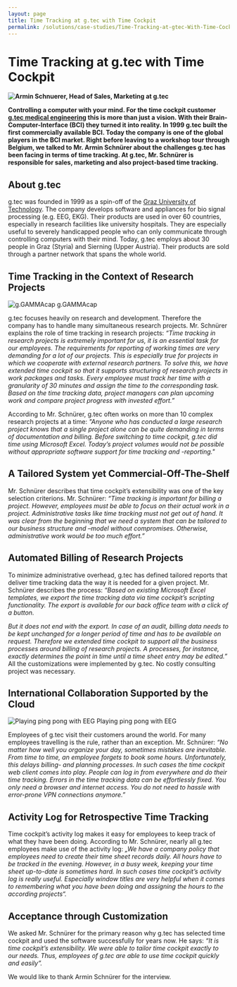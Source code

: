```yaml
---
layout: page
title: Time Tracking at g.tec with Time Cockpit
permalink: /solutions/case-studies/Time-Tracking-at-gtec-With-Time-Cockpit/
---
```


<h1 xmlns="http://www.w3.org/1999/xhtml">Time Tracking at g.tec with Time Cockpit</h1><p xmlns="http://www.w3.org/1999/xhtml">
  <strong>
    <img src="{{site.baseurl}}/content/images/customer_solutions/case-studies/gtec/armin-schnuerer-banner.jpg" alt="Armin Schnuerer, Head of Sales, Marketing at g.tec" title="Armin Schnuerer, Head of Sales, Marketing at g.tec" />
  </strong>
</p><p xmlns="http://www.w3.org/1999/xhtml">
  <strong>Controlling a computer with your mind. For the time cockpit customer <a href="http://www.gtec.at/" title="g.tec" target="_blank">g.tec medical engineering</a> this is more than just a vision. With their Brain-Computer-Interface (BCI) they turned it into reality. In 1999 g.tec built the first commercially available BCI. Today the company is one of the global players in the BCI market. Right before leaving to a workshop tour through Belgium, we talked to Mr. Armin Schnürer about the challenges g.tec has been facing in terms of time tracking. At g.tec, Mr. Schnürer is responsible for sales, marketing and also project-based time tracking.</strong>
</p><h2 xmlns="http://www.w3.org/1999/xhtml">About g.tec</h2><p xmlns="http://www.w3.org/1999/xhtml">g.tec was founded in 1999 as a spin-off of the <a href="http://portal.tugraz.at/portal/page/portal/TU_Graz" title="Graz University of Technology" target="_blank">Graz University of Technology</a>. The company develops software and appliances for bio signal processing (e.g. EEG, EKG). Their products are used in over 60 countries, especially in research facilities like university hospitals. They are especially useful to severely handicapped people who can only communicate through controlling computers with their mind. Today, g.tec employs about 30 people in Graz (Styria) and Sierning (Upper Austria). Their products are sold through a partner network that spans the whole world. </p><h2 xmlns="http://www.w3.org/1999/xhtml">Time Tracking in the Context of Research Projects</h2><div class="floatRight" xmlns="http://www.w3.org/1999/xhtml">
  <img src="{{site.baseurl}}/content/images/customer_solutions/case-studies/gtec/gtec_eeg.jpg" alt="g.GAMMAcap" title="g.GAMMAcap" />
  <span class="imageCaption">g.GAMMAcap</span>
</div><p xmlns="http://www.w3.org/1999/xhtml">g.tec focuses heavily on research and development. Therefore the company has to handle many simultaneous research projects. Mr. Schnürer explains the role of time tracking in research projects: <em>“Time tracking in research projects is extremely important for us, it is an essential task for our employees. The requirements for reporting of working times are very demanding for a lot of our projects. This is especially true for projects in which we cooperate with external research partners. To solve this, we have extended time cockpit so that it supports structuring of research projects in work packages and tasks. Every employee must track her time with a granularity of 30 minutes and assign the time to the corresponding task. Based on the time tracking data, project managers can plan upcoming work and compare project progress with invested effort.”</em></p><p xmlns="http://www.w3.org/1999/xhtml">According to Mr. Schnürer, g.tec often works on more than 10 complex research projects at a time: <em>"Anyone who has conducted a large research project knows that a single project alone can be quite demanding in terms of documentation and billing. Before switching to time cockpit, g.tec did time using Microsoft Excel. Today’s project volumes would not be possible without appropriate software support for time tracking and -reporting."</em></p><h2 xmlns="http://www.w3.org/1999/xhtml">A Tailored System yet Commercial-Off-The-Shelf</h2><p xmlns="http://www.w3.org/1999/xhtml">Mr. Schnürer describes that time cockpit’s extensibility was one of the key selection criterions. Mr. Schnürer: <em>“Time tracking is important for billing a project. However, employees must be able to focus on their actual work in a project. Administrative tasks like time tracking must not get out of hand. It was clear from the beginning that we need a system that can be tailored to our business structure and –model without compromises. Otherwise, administrative work would be too much effort.”</em></p><h2 xmlns="http://www.w3.org/1999/xhtml">Automated Billing of Research Projects</h2><p xmlns="http://www.w3.org/1999/xhtml">To minimize administrative overhead, g.tec has defined tailored reports that deliver time tracking data the way it is needed for a given project. Mr. Schnürer describes the process: <em>“Based on existing Microsoft Excel templates, we export the time tracking data via time cockpit’s scripting functionality. The export is available for our back office team with a click of a button.</em></p><p xmlns="http://www.w3.org/1999/xhtml">
  <em>But it does not end with the export. In case of an audit, billing data needs to be kept unchanged for a longer period of time and has to be available on request. Therefore we extended time cockpit to support all the business processes around billing of research projects. A processes, for instance, exactly determines the point in time until a time sheet entry may be edited.”</em> All the customizations were implemented by g.tec. No costly consulting project was necessary.</p><h2 xmlns="http://www.w3.org/1999/xhtml">International Collaboration Supported by the Cloud</h2><div class="floatRight" xmlns="http://www.w3.org/1999/xhtml">
  <img src="{{site.baseurl}}/content/images/customer_solutions/case-studies/gtec/gtec-ping-pong.jpg" alt="Playing ping pong with EEG" title="Playing ping pong with EEG" />
  <span class="imageCaption">Playing ping pong with EEG</span>
</div><p xmlns="http://www.w3.org/1999/xhtml">Employees of g.tec visit their customers around the world. For many employees travelling is the rule, rather than an exception. Mr. Schnürer: <em>“No matter how well you organize your day, sometimes mistakes are inevitable. From time to time, an employee forgets to book some hours. Unfortunately, this delays billing- and planning processes. In such cases the time cockpit web client comes into play. People can log in from everywhere and do their time tracking. Errors in the time tracking data can be effortlessly fixed. You only need a browser and internet access. You do not need to hassle with error-prone VPN connections anymore.”</em></p><h2 xmlns="http://www.w3.org/1999/xhtml">Activity Log for Retrospective Time Tracking</h2><p xmlns="http://www.w3.org/1999/xhtml">Time cockpit’s activity log makes it easy for employees to keep track of what they have been doing. According to Mr. Schnürer, nearly all g.tec employees make use of the activity log: <em>„We have a company policy that employees need to create their time sheet records daily. All hours have to be tracked in the evening. However, in a busy week, keeping your time sheet up-to-date is sometimes hard. In such cases time cockpit’s activity log is really useful. Especially window titles are very helpful when it comes to remembering what you have been doing and assigning the hours to the according projects“.</em></p><h2 xmlns="http://www.w3.org/1999/xhtml">Acceptance through Customization</h2><p xmlns="http://www.w3.org/1999/xhtml">We asked Mr. Schnürer for the primary reason why g.tec has selected time cockpit and used the software successfully for years now. He says: <em>“It is time cockpit’s extensibility. We were able to tailor time cockpit exactly to our needs. Thus, employees of g.tec are able to use time cockpit quickly and easily”.</em></p><p xmlns="http://www.w3.org/1999/xhtml">We would like to thank Armin Schnürer for the interview.</p>